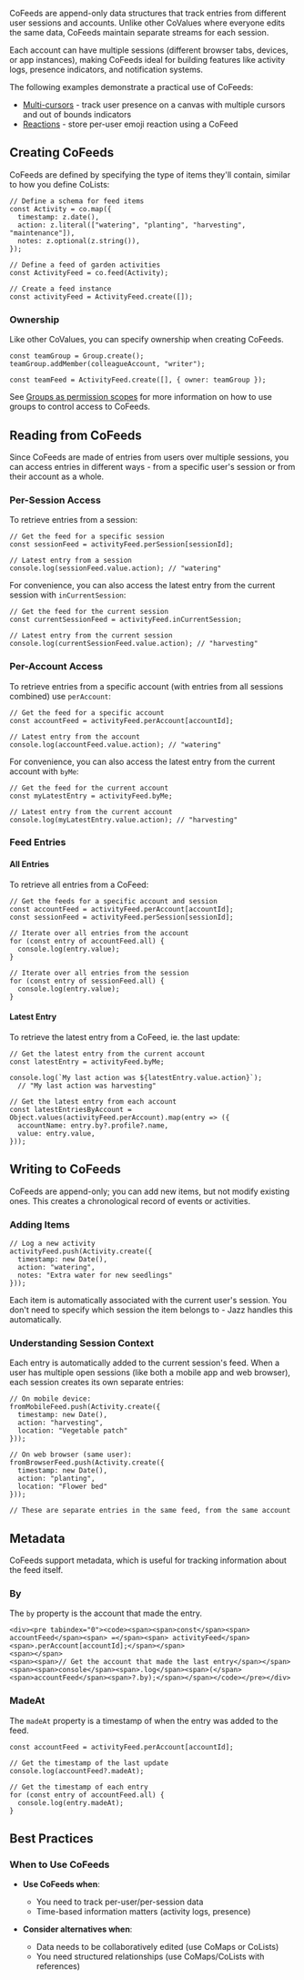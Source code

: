 CoFeeds are append-only data structures that track entries from different user sessions and accounts. Unlike other CoValues where everyone edits the same data, CoFeeds maintain separate streams for each session.

Each account can have multiple sessions (different browser tabs, devices, or app instances), making CoFeeds ideal for building features like activity logs, presence indicators, and notification systems.

The following examples demonstrate a practical use of CoFeeds:

- [Multi-cursors](https://github.com/garden-co/jazz/tree/main/examples/multi-cursors) - track user presence on a canvas with multiple cursors and out of bounds indicators
- [Reactions](https://github.com/garden-co/jazz/tree/main/examples/reactions) - store per-user emoji reaction using a CoFeed

## [](https://jazz.tools/docs/react/using-covalues/cofeeds#creating-cofeeds)Creating CoFeeds

CoFeeds are defined by specifying the type of items they'll contain, similar to how you define CoLists:

```
// Define a schema for feed items
const Activity = co.map({
  timestamp: z.date(),
  action: z.literal(["watering", "planting", "harvesting", "maintenance"]),
  notes: z.optional(z.string()),
});

// Define a feed of garden activities
const ActivityFeed = co.feed(Activity);

// Create a feed instance
const activityFeed = ActivityFeed.create([]);
```

### [](https://jazz.tools/docs/react/using-covalues/cofeeds#ownership)Ownership

Like other CoValues, you can specify ownership when creating CoFeeds.

```
const teamGroup = Group.create();
teamGroup.addMember(colleagueAccount, "writer");

const teamFeed = ActivityFeed.create([], { owner: teamGroup });
```

See [Groups as permission scopes](https://jazz.tools/docs/react/groups/intro) for more information on how to use groups to control access to CoFeeds.

## [](https://jazz.tools/docs/react/using-covalues/cofeeds#reading-from-cofeeds)Reading from CoFeeds

Since CoFeeds are made of entries from users over multiple sessions, you can access entries in different ways - from a specific user's session or from their account as a whole.

### [](https://jazz.tools/docs/react/using-covalues/cofeeds#per-session-access)Per-Session Access

To retrieve entries from a session:

```
// Get the feed for a specific session
const sessionFeed = activityFeed.perSession[sessionId];

// Latest entry from a session
console.log(sessionFeed.value.action); // "watering"
```

For convenience, you can also access the latest entry from the current session with `inCurrentSession`:

```
// Get the feed for the current session
const currentSessionFeed = activityFeed.inCurrentSession;

// Latest entry from the current session
console.log(currentSessionFeed.value.action); // "harvesting"
```

### [](https://jazz.tools/docs/react/using-covalues/cofeeds#per-account-access)Per-Account Access

To retrieve entries from a specific account (with entries from all sessions combined) use `perAccount`:

```
// Get the feed for a specific account
const accountFeed = activityFeed.perAccount[accountId];

// Latest entry from the account
console.log(accountFeed.value.action); // "watering"
```

For convenience, you can also access the latest entry from the current account with `byMe`:

```
// Get the feed for the current account
const myLatestEntry = activityFeed.byMe;

// Latest entry from the current account
console.log(myLatestEntry.value.action); // "harvesting"
```

### [](https://jazz.tools/docs/react/using-covalues/cofeeds#feed-entries)Feed Entries

#### [](https://jazz.tools/docs/react/using-covalues/cofeeds#all-entries)All Entries

To retrieve all entries from a CoFeed:

```
// Get the feeds for a specific account and session
const accountFeed = activityFeed.perAccount[accountId];
const sessionFeed = activityFeed.perSession[sessionId];

// Iterate over all entries from the account
for (const entry of accountFeed.all) {
  console.log(entry.value);
}

// Iterate over all entries from the session
for (const entry of sessionFeed.all) {
  console.log(entry.value);
}
```

#### [](https://jazz.tools/docs/react/using-covalues/cofeeds#latest-entry)Latest Entry

To retrieve the latest entry from a CoFeed, ie. the last update:

```
// Get the latest entry from the current account
const latestEntry = activityFeed.byMe;

console.log(`My last action was ${latestEntry.value.action}`);
  // "My last action was harvesting"

// Get the latest entry from each account
const latestEntriesByAccount = Object.values(activityFeed.perAccount).map(entry => ({
  accountName: entry.by?.profile?.name,
  value: entry.value,
}));
```

## [](https://jazz.tools/docs/react/using-covalues/cofeeds#writing-to-cofeeds)Writing to CoFeeds

CoFeeds are append-only; you can add new items, but not modify existing ones. This creates a chronological record of events or activities.

### [](https://jazz.tools/docs/react/using-covalues/cofeeds#adding-items)Adding Items

```
// Log a new activity
activityFeed.push(Activity.create({
  timestamp: new Date(),
  action: "watering",
  notes: "Extra water for new seedlings"
}));
```

Each item is automatically associated with the current user's session. You don't need to specify which session the item belongs to - Jazz handles this automatically.

### [](https://jazz.tools/docs/react/using-covalues/cofeeds#understanding-session-context)Understanding Session Context

Each entry is automatically added to the current session's feed. When a user has multiple open sessions (like both a mobile app and web browser), each session creates its own separate entries:

```
// On mobile device:
fromMobileFeed.push(Activity.create({
  timestamp: new Date(),
  action: "harvesting",
  location: "Vegetable patch"
}));

// On web browser (same user):
fromBrowserFeed.push(Activity.create({
  timestamp: new Date(),
  action: "planting",
  location: "Flower bed"
}));

// These are separate entries in the same feed, from the same account

```

## [](https://jazz.tools/docs/react/using-covalues/cofeeds#metadata)Metadata

CoFeeds support metadata, which is useful for tracking information about the feed itself.

### [](https://jazz.tools/docs/react/using-covalues/cofeeds#by)By

The `by` property is the account that made the entry.

```
<div><pre tabindex="0"><code><span><span>const</span><span> accountFeed</span><span> =</span><span> activityFeed</span><span>.perAccount[accountId];</span></span>
<span></span>
<span><span>// Get the account that made the last entry</span></span>
<span><span>console</span><span>.log</span><span>(</span><span>accountFeed</span><span>?.by);</span></span></code></pre></div>
```

### [](https://jazz.tools/docs/react/using-covalues/cofeeds#madeat)MadeAt

The `madeAt` property is a timestamp of when the entry was added to the feed.

```
const accountFeed = activityFeed.perAccount[accountId];

// Get the timestamp of the last update
console.log(accountFeed?.madeAt);

// Get the timestamp of each entry
for (const entry of accountFeed.all) {
  console.log(entry.madeAt);
}
```

## [](https://jazz.tools/docs/react/using-covalues/cofeeds#best-practices)Best Practices

### [](https://jazz.tools/docs/react/using-covalues/cofeeds#when-to-use-cofeeds)When to Use CoFeeds

- **Use CoFeeds when**:

  - You need to track per-user/per-session data
  - Time-based information matters (activity logs, presence)

- **Consider alternatives when**:

  - Data needs to be collaboratively edited (use CoMaps or CoLists)
  - You need structured relationships (use CoMaps/CoLists with references)
